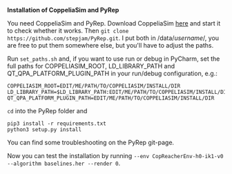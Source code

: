 **Installation of CoppeliaSim and PyRep**

You need CoppeliaSim and PyRep. 
Download CoppeliaSim [here](https://www.coppeliarobotics.com/ubuntuVersions) and start it to check whether it works.
Then `git clone https://github.com/stepjam/PyRep.git`. I put both in /data/*username*/, you are free to put them
somewhere else, but you'll have to adjust the paths. 

Run `set_paths.sh` and, if you want to use run or debug in PyCharm, set the full paths for 
COPPELIASIM_ROOT, LD_LIBRARY_PATH and QT_QPA_PLATFORM_PLUGIN_PATH
in your run/debug configuration, e.g.:
```
COPPELIASIM_ROOT=EDIT/ME/PATH/TO/COPPELIASIM/INSTALL/DIR
LD_LIBRARY_PATH=$LD_LIBRARY_PATH:EDIT/ME/PATH/TO/COPPELIASIM/INSTALL/DIR
QT_QPA_PLATFORM_PLUGIN_PATH=EDIT/ME/PATH/TO/COPPELIASIM/INSTALL/DIR
```

`cd` into the PyRep folder and 
```
pip3 install -r requirements.txt
python3 setup.py install
```
You can find some troubleshooting on the PyRep git-page.

Now you can test the installation by running
`--env CopReacherEnv-h0-ik1-v0 --algorithm baselines.her --render 0`.